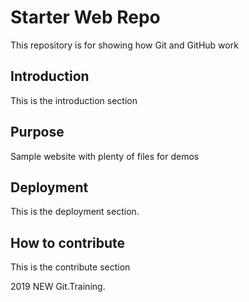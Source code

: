 # Starter Web Repo

This repository is for showing how Git and GitHub work

## Introduction

This is the introduction section

## Purpose

Sample website with plenty of files for demos

## Deployment

This is the deployment section.

## How to contribute

This is the contribute section

2019 NEW Git.Training.